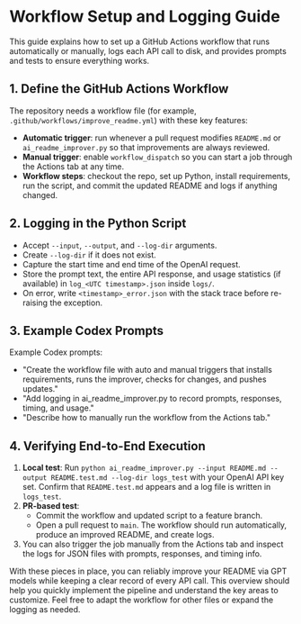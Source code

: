 # Workflow Setup and Logging Guide

This guide explains how to set up a GitHub Actions workflow that runs automatically or manually, logs each API call to disk, and provides prompts and tests to ensure everything works.

## 1. Define the GitHub Actions Workflow

The repository needs a workflow file (for example, `.github/workflows/improve_readme.yml`) with these key features:

- **Automatic trigger**: run whenever a pull request modifies `README.md` or `ai_readme_improver.py` so that improvements are always reviewed.
- **Manual trigger**: enable `workflow_dispatch` so you can start a job through the Actions tab at any time.
- **Workflow steps**: checkout the repo, set up Python, install requirements, run the script, and commit the updated README and logs if anything changed.

## 2. Logging in the Python Script

- Accept `--input`, `--output`, and `--log-dir` arguments.
- Create `--log-dir` if it does not exist.
- Capture the start time and end time of the OpenAI request.
- Store the prompt text, the entire API response, and usage statistics (if available) in `log_<UTC timestamp>.json` inside `logs/`.
- On error, write `<timestamp>_error.json` with the stack trace before re-raising the exception.

## 3. Example Codex Prompts

Example Codex prompts:

- "Create the workflow file with auto and manual triggers that installs requirements, runs the improver, checks for changes, and pushes updates."
- "Add logging in ai_readme_improver.py to record prompts, responses, timing, and usage."
- "Describe how to manually run the workflow from the Actions tab."

## 4. Verifying End-to-End Execution

1. **Local test**: Run `python ai_readme_improver.py --input README.md --output README.test.md --log-dir logs_test` with your OpenAI API key set. Confirm that `README.test.md` appears and a log file is written in `logs_test`.
2. **PR-based test**:
   - Commit the workflow and updated script to a feature branch.
   - Open a pull request to `main`. The workflow should run automatically, produce an improved README, and create logs.
3. You can also trigger the job manually from the Actions tab and inspect the logs for JSON files with prompts, responses, and timing info.

With these pieces in place, you can reliably improve your README via GPT models while keeping a clear record of every API call.
This overview should help you quickly implement the pipeline and understand the key areas to customize. Feel free to adapt the workflow for other files or expand the logging as needed.
